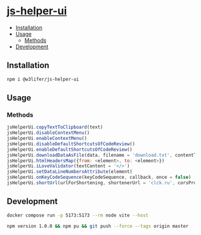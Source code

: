 # [js-helper-ui](https://npmjs.com/@w3lifer/js-helper-ui)

- [Installation](#installation)
- [Usage](#usage)
  - [Methods](#methods)
- [Development](#development)

## Installation

``` sh
npm i @w3lifer/js-helper-ui
```

## Usage

### Methods

``` js
jsHelperUi.copyTextToClipboard(text)
jsHelperUi.disableContextMenu()
jsHelperUi.enableContextMenu()
jsHelperUi.disableDefaultShortcutsOfCodeReview()
jsHelperUi.enableDefaultShortcutsOfCodeReview()
jsHelperUi.downloadDataAsFile(data, filename = 'download.txt', contentType = 'text/plain')
jsHelperUi.htmlHeadersMap({from: <element>, to: <element>})
jsHelperUi.iLoveValidator(textContent = '</>')
jsHelperUi.setDataLineNumbersAttribute(element)
jsHelperUi.onKeyCodeSequence(keyCodeSequence, callback, once = false)
jsHelperUi.shortUrl(urlForShortening, shortenerUrl = 'clck.ru', corsProxy = false)
```

## Development

``` sh
docker compose run -p 5173:5173 --rm node vite --host
```

``` sh
npm version 1.0.0 && npm pu && git push --force --tags origin master
```

